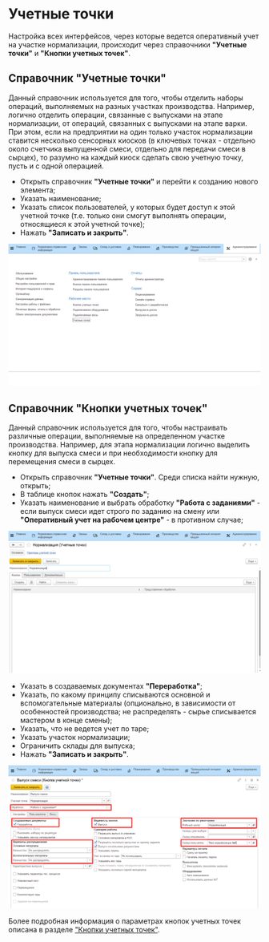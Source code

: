 # Учетные точки

Настройка всех интерфейсов, через которые ведется оперативный учет на
участке нормализации, происходит через справочники **"Учетные точки"** и
**"Кнопки учетных точек"**.

## Справочник "Учетные точки"

Данный справочник используется для того,
чтобы отделить наборы операций, выполняемых на разных участках
производства. Например, логично отделить операции, связанные с выпусками на этапе нормализации, от операций, связанных с выпусками на этапе варки. При этом, если на предприятии на один только участок нормализации ставится несколько сенсорных киосков (в ключевых точках - отдельно около счетчика выпущенной смеси, отдельно для передачи смеси в сырцех), то разумно на каждый киоск сделать свою учетную точку, пусть и с одной операцией.
 

-   Открыть справочник **"Учетные точки"** и перейти к созданию нового
    элемента;
-   Указать наименование;
-   Указать список пользователей, у которых будет доступ к этой учетной
    точке (т.е. только они смогут выполнять операции, относящиеся к этой
    учетной точке);
-  Нажать **"Записать и закрыть"**.

![](AccountPoints.assets/1.gif)
## Справочник "Кнопки учетных точек"

Данный справочник используется для того, чтобы настраивать различные операции, выполняемые на определенном участке производства. Например, для этапа нормализации логично выделить кнопку для выпуска смеси и при необходимости кнопку для перемещения смеси в сырцех.  

-   Открыть справочник **"Учетные точки"**. Среди списка найти нужную,
    открыть;  
-   В таблице кнопок нажать **"Создать"**;
-   Указать наименование и выбрать обработку **"Работа с заданиями"** - если выпуск смеси идет строго по заданию на смену или
    **"Оперативный учет на рабочем центре"** - в противном случае;

![](AccountPoints.assets/2.gif)

-   Указать в создаваемых документах **"Переработка"**;
-   Указать, по какому принципу списываются основной и вспомогательные материалы (опционально, в зависимости от особенностей производства; не распределять - сырье списывается мастером в конце смены);
-   Указать, что не ведется учет по таре;
-   Указать участок нормализации;
-   Ограничить склады для выпуска;
-   Нажать **"Записать и закрыть"**.

![](AccountPoints.assets/1.png)

Более подробная информация о параметрах кнопок учетных точек описана в
разделе ["Кнопки учетных точек"](../../../../CommonInformation/Handbooks/ButtonOfAccountPoint/readme.md).

